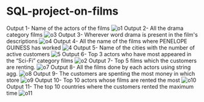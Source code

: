 # SQL-project-on-films

Output 1- Name of the actors of the films
![o1](https://github.com/Arin997/SQL-project-on-films/assets/139127936/fd616618-03ba-4b09-ac9a-1a91b1f23bf4)
Output 2- All the drama category films
![o3](https://github.com/Arin997/SQL-project-on-films/assets/139127936/c4e94fa8-f8cb-4789-bed5-74a40211e9fe)
Output 3- Wherever word drama is present in the film's descriptions
![o4](https://github.com/Arin997/SQL-project-on-films/assets/139127936/94ce755c-7261-4e1b-80b5-94bae3bbc057)
Output 4- All the name of the films where PENELOPE GUINESS has worked
![4](https://github.com/Arin997/SQL-project-on-films/assets/139127936/27b5f5de-8fd9-415a-b100-ba19b5118619)
Output 5- Name of the cities with the number of active customers
![5](https://github.com/Arin997/SQL-project-on-films/assets/139127936/f20918ab-0d9f-44cd-aadb-302dcff53da2)
Output 6- Top 3 actors who have most appeared in the “Sci-Fi” category films
![o2](https://github.com/Arin997/SQL-project-on-films/assets/139127936/f3b51201-c3fd-4392-91e6-4ce75f8f086d)
Output 7- Top 5 films which the customers are renting.
![o7](https://github.com/Arin997/SQL-project-on-films/assets/139127936/8c7223f2-e9f0-4aad-9693-642f3b31a67b)
Output 8- All the films done by each actors using string agg.
![o8](https://github.com/Arin997/SQL-project-on-films/assets/139127936/67ee7211-2c4d-40c5-b2a0-1128358ccf8b)
Output 9- The customers are spenting the most money in which store
![o9](https://github.com/Arin997/SQL-project-on-films/assets/139127936/3722d965-da07-4c87-b293-b8d70130845d)
Output 10- Top 10 actors whose films are rented the most
![o10](https://github.com/Arin997/SQL-project-on-films/assets/139127936/fb17835d-0f03-458e-b5c2-f26e1f46a206)
Output 11- The top 10 countries where the customers rented the maximum time
![o11](https://github.com/Arin997/SQL-project-on-films/assets/139127936/facac638-cbaa-49d3-b09c-b282d1c8f0be)
